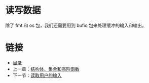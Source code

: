# 读写数据

除了 fmt 和 os 包，我们还需要用到 bufio 包来处理缓冲的输入和输出。

# 链接

- [目录](directory.md)
- 上一章：[结构体、集合和高阶函数](11.14.md)
- 下一节：[读取用户的输入](12.1.md)

